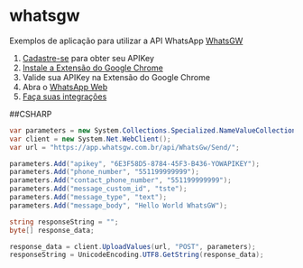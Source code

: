 # whatsgw
Exemplos de aplicação para utilizar a API WhatsApp [WhatsGW](https://whatsgw.com.br)

1. [Cadastre-se](https://app.whatsgw.com.br/login_novo.aspx) para obter seu APIKey
2. [Instale a Extensão do Google Chrome](https://chrome.google.com/webstore/detail/whatsgw/bcddfclcghmjpkihmjdlnejflhccdjgg?hl=pt-BR)
3. Valide sua APIKey na Extensão do Google Chrome
4. Abra o [WhatsApp Web](https://web.whatsapp.com)
5. [Faça suas integrações](https://documenter.getpostman.com/view/3741041/SztBa7ku?version=latest)

##CSHARP

```csharp
var parameters = new System.Collections.Specialized.NameValueCollection();
var client = new System.Net.WebClient();
var url = "https://app.whatsgw.com.br/api/WhatsGw/Send/";

parameters.Add("apikey", "6E3F58D5-8784-45F3-B436-YOWAPIKEY");
parameters.Add("phone_number", "551199999999");
parameters.Add("contact_phone_number", "551199999999");
parameters.Add("message_custom_id", "tste");
parameters.Add("message_type", "text");
parameters.Add("message_body", "Hello World WhatsGW");

string responseString = "";
byte[] response_data;

response_data = client.UploadValues(url, "POST", parameters);
responseString = UnicodeEncoding.UTF8.GetString(response_data);
```

